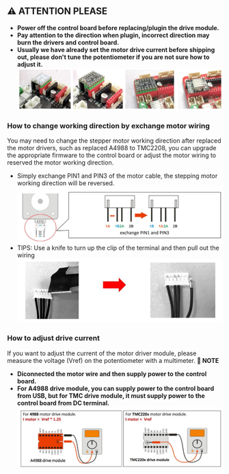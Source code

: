## :warning: ATTENTION PLEASE
- **Power off the control board before replacing/plugin the drive module.**
- **Pay attention to the direction when plugin, incorrect direction may burn the drivers and control board.**
- **Usually we have already set the motor drive current before shipping out, please don't tune the potentiometer if you are not sure how to adjust it.**
![](1.jpg)
### How to change working direction by exchange motor wiring 
You may need to change the stepper motor working direction after replaced the motor drivers, such as replaced A4988 to TMC2208, you can upgrade the appropriate firmware to the control board or adjust the motor wiring to reserved the motor working direction.
- Simply exchange PIN1 and PIN3 of the motor cable, the stepping motor working direction will be reversed.
![](2.jpg)
- TIPS: Use a knife to turn up the clip of the terminal and then pull out the wiring
![](3.jpg)

### How to adjust drive current
If you want to adjust the current of the motor driver module, please measure the voltage (Vref) on the potentiometer with a multimeter.
**:loudspeaker: NOTE**
- **Diconnected the motor wire and then supply power to the control board.**
- **For A4988 drive module, you can supply power to the control board from USB, but for TMC drive module, it must supply power to the control board from DC terminal.**
![](4.jpg)


